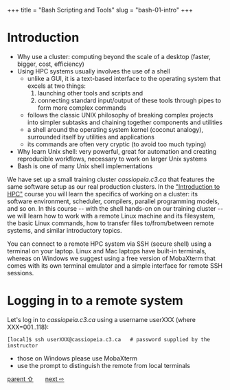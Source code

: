 +++
title = "Bash Scripting and Tools"
slug = "bash-01-intro"
+++

# Introduction

- Why use a cluster: computing beyond the scale of a desktop (faster, bigger, cost, efficiency)
- Using HPC systems usually involves the use of a shell
  - unlike a GUI, it is a text-based interface to the operating system that excels at two things: <!-- command interpreter -->
    1. launching other tools and scripts and
	1. connecting standard input/output of these tools through pipes to form more complex commands
  - follows the classic UNIX philosophy of breaking complex projects into simpler subtasks and chaining
    together components and utilities
  - a shell around the operating system kernel (coconut analogy), surrounded itself by utilities and applications
  - its commands are often very cryptic (to avoid too much typing)
- Why learn Unix shell: very powerful, great for automation and creating reproducible workflows,
  necessary to work on larger Unix systems
- Bash is one of many Unix shell implementations

We have set up a small training cluster *cassiopeia.c3.ca* that features the same software setup as our
real production clusters. In the ["Introduction to HPC"](../hpc) course you will learn the specifics
of working on a cluster: its software environment, scheduler, compilers, parallel programming models, and
so on. In this course -- with the shell hands-on on our training cluster -- we will learn how to work
with a remote Linux machine and its filesystem, the basic Linux commands, how to transfer files
to/from/between remote systems, and similar introductory topics.

You can connect to a remote HPC system via SSH (secure shell) using a terminal on your laptop. Linux and
Mac laptops have built-in terminals, whereas on Windows we suggest using a free version of MobaXterm
that comes with its own terminal emulator and a simple interface for remote SSH sessions.

# Logging in to a remote system

Let's log in to *cassiopeia.c3.ca* using a username userXXX (where XXX=001..118):

~~~ {.bash}
[local]$ ssh userXXX@cassiopeia.c3.ca   # password supplied by the instructor
~~~

- those on Windows please use MobaXterm
- use the prompt to distinguish the remote from local terminals

[parent ⇧](../bash)
&nbsp;&nbsp;&nbsp;&nbsp;&nbsp;
[next ⇨](../bash-02-filesystem)
